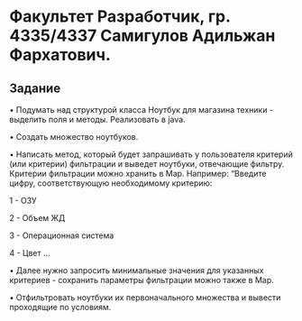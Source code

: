 # Факультет Разработчик, гр. 4335/4337 Самигулов Адильжан Фархатович.
## Задание
• Подумать над структурой класса Ноутбук для магазина техники - выделить поля и методы. Реализовать в java.

• Создать множество ноутбуков.

• Написать метод, который будет запрашивать у пользователя критерий (или критерии) фильтрации и выведет ноутбуки, отвечающие фильтру. Критерии фильтрации можно хранить в Map. Например:
“Введите цифру, соответствующую необходимому критерию:

1 - ОЗУ

2 - Объем ЖД

3 - Операционная система

4 - Цвет …

• Далее нужно запросить минимальные значения для указанных критериев - сохранить параметры фильтрации можно также в Map.

• Отфильтровать ноутбуки их первоначального множества и вывести проходящие по условиям.
